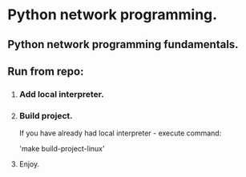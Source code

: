 # Python network programming.

## Python network programming fundamentals.

## Run from repo:

1. ### Add local interpreter.
2. ### Build project.

   If you have already had local interpreter - execute command:

      'make build-project-linux'

3. Enjoy.